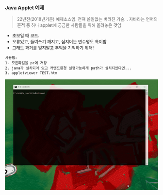 ### Java Applet 예제

> 22년전(2018년기준) 예제소스임. 전혀 쓸일없는 버려진 기술. . 자바라는 언어의 흔적 중 하나 applet에 궁금한 사람들을 위해 올려놓은 것임 

- 초보일 때 코드.
- 오류있고, 들여쓰기 깨지고, 심지어는 변수명도 특이함
- 그래도 과거를 잊지말고 추억을 기억하기 위해!

~~~
사용법:
1. 모든파일을 pc에 저장
2. java가 설치되어 있고 커맨드환경 실행가능하게 path가 설치되있다면...
3. appletviewer TEST.htm
~~~



![](applet.gif)
